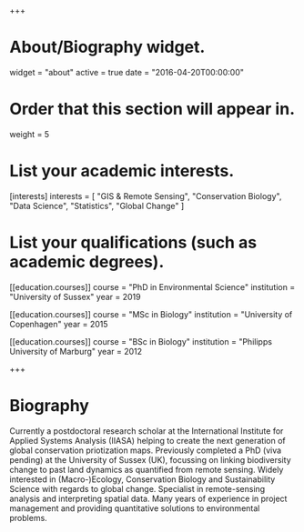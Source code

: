 +++
# About/Biography widget.
widget = "about"
active = true
date = "2016-04-20T00:00:00"

# Order that this section will appear in.
weight = 5

# List your academic interests.
[interests]
  interests = [
    "GIS & Remote Sensing",
    "Conservation Biology",
    "Data Science",
    "Statistics",
    "Global Change"
  ]

# List your qualifications (such as academic degrees).
[[education.courses]]
  course = "PhD in Environmental Science"
  institution = "University of Sussex"
  year = 2019

[[education.courses]]
  course = "MSc in Biology"
  institution = "University of Copenhagen"
  year = 2015

[[education.courses]]
  course = "BSc in Biology"
  institution = "Philipps University of Marburg"
  year = 2012

+++

# Biography
Currently a postdoctoral research scholar at the International Institute for Applied Systems Analysis (IIASA) helping to create the next generation of global conservation priotization maps. Previously completed a PhD (viva pending) at the University of Sussex (UK), focussing on linking biodiversity change to past land dynamics as quantified from remote sensing. Widely interested in (Macro-)Ecology, Conservation Biology and Sustainability Science with regards to global change. Specialist in remote-sensing analysis and interpreting spatial data. Many years of experience in project management and providing quantitative solutions to environmental problems.
